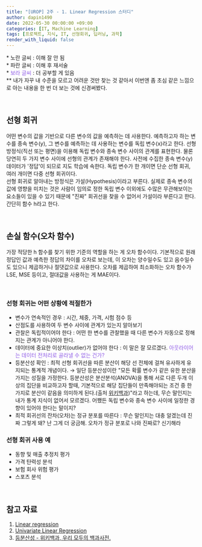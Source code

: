 ```yaml
---
title: "[UROP] 2주 - 1. Linear Regression 스터디"
author: dapin1490
date: 2022-05-30 00:00:00 +09:00
categories: [IT, Machine Learning]
tags: [프로젝트, 지식, IT, 선형회귀, 딥러닝, 과학]
render_with_liquid: false
---
```


<style>
	.more-study { color: #915ee7 }
</style>

&#42; <span class="x-understand">노란 글씨</span> : 이해 잘 안 됨  
&#42; <span class="understand">파란 글씨</span> : 이해 후 재서술  
&#42; <span class="more-study">보라 글씨</span> : 더 공부할 게 있음  
&#42;&#42; 내가 자꾸 내 수준을 모르고 어려운 것만 찾는 것 같아서 이번엔 좀 초심 같은 느낌으로 아는 내용을 한 번 더 보는 것에 신경써봤다.  

<br>

## 선형 회귀
어떤 변수의 값을 기반으로 다른 변수의 값을 예측하는 데 사용한다. 예측하고자 하는 변수를 종속 변수(y), 그 변수를 예측하는 데 사용하는 변수를 독립 변수(x)라고 한다. 선형 방정식(직선 또는 평면)을 이용해 독립 변수와 종속 변수 사이의 관계를 표현한다. 물론 당연히 두 가지 변수 사이에 선형의 관계가 존재해야 한다. 사전에 수집한 종속 변수(y) 데이터가 '정답'이 되므로 지도 학습에 속한다. 독립 변수가 한 개이면 단순 선형 회귀, 여러 개이면 다중 선형 회귀이다.  
선형 회귀로 알아내는 방정식은 가설(Hypothesis)이라고 부른다. 실제로 종속 변수의 값에 영향을 미치는 것은 사람이 임의로 정한 독립 변수 이외에도 수많은 무관해보이는 요소들이 있을 수 있기 때문에 "진짜" 회귀선을 찾을 수 없어서 가설이라 부른다고 한다. 간단히 함수 h라고 한다.  

<br>

## 손실 함수(오차 함수)
가장 적당한 h 함수를 찾기 위한 기준의 역할을 하는 게 오차 함수이다. 기본적으로 원래 정답인 값과 예측한 정답의 차이를 오차로 보는데, 이 오차는 양수일수도 있고 음수일수도 있으니 제곱하거나 절댓값으로 사용한다. 오차를 제곱하여 최소화하는 오차 함수가 LSE, MSE 등이고, 절대값을 사용하는 게 MAE이다.  

<br>

### 선형 회귀는 어떤 상황에 적절한가
- 변수가 연속적인 경우 : 시간, 체중, 가격, 시험 점수 등
- 산점도를 사용하여 두 변수 사이에 관계가 있는지 알아보기
- 관찰은 독립적이어야 한다 : 어떤 한 변수를 관찰했을 때 다른 변수가 자동으로 정해지는 관계가 아니어야 한다.
- <span class="x-understand">데이터에 중요한 이상치(outlier)가 없어야 한다</span> : 이 말은 잘 모르겠다. <span class="more-study">아웃라이어는 데이터 전처리로 골라낼 수 없는 건가?</span>
- <span class="x-understand">등분산성 확인 : 최적 선형 회귀선을 따른 분산이 해당 선 전체에 걸쳐 유사하게 유지되는 통계적 개념이다.</span> → 일단 등분산성이란 "모든 확률 변수가 같은 유한 분산을 가지는 성질을 가정한다. 등분산성은 분산분석(ANOVA)을 통해 서로 다른 두개 이상의 집단을 비교하고자 할때, 기본적으로 해당 집단들이 만족해야되는 조건 중 한가지로 분산이 같음을 의미하게 된다.(출처 [위키백과](https://ko.wikipedia.org/wiki/%EB%93%B1%EB%B6%84%EC%82%B0%EC%84%B1))"라고 하는데, 무슨 말인지는 내가 통계 지식이 없어서 모르겠다. <span class="understand">어쨌든 독립 변수와 종속 변수 사이에 일정한 경향이 있어야 한다는 말이지?</span>
- 최적 회귀선의 잔차(오차)는 정규 분포를 따른다 : 무슨 말인지는 대충 알겠는데 진짜 그렇게 돼? 난 그게 더 궁금해. 오차가 정규 분포로 나와 진짜로? 신기해라
  
### 선형 회귀 사용 예
- 동향 및 매출 추정치 평가
- 가격 탄력성 분석
- 보험 회사 위험 평가
- 스포츠 분석

<br>

## 참고 자료
1. [Linear regression](https://www.ibm.com/topics/linear-regression)
2. [Univariate Linear Regression](https://wikidocs.net/4213)
3. [등분산성 - 위키백과, 우리 모두의 백과사전.](https://ko.wikipedia.org/wiki/%EB%93%B1%EB%B6%84%EC%82%B0%EC%84%B1)